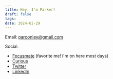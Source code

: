 ```yaml
---
title: Hey, I'm Parker!
draft: false
tags: 
date: 2024-02-29
---
```


Email: parconley@gmail.com

Social:
- [Focusmate](https://www.focusmate.com/user/parker-c) (favorite me! i'm on here most days)
- [Curious](https://curius.app/parker-conley)
- [Twitter](https://twitter.com/parconley)
- [LinkedIn](https://www.linkedin.com/in/parker-conley/)

